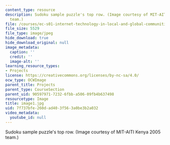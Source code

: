 ```yaml
---
content_type: resource
description: Sudoku sample puzzle's top row. (Image courtesy of MIT-AITI Kenya 2005
  team.)
file: /courses/ec-s01-internet-technology-in-local-and-global-communities-spring-2005-summer-2005/7f737bfe260dad403f563a0be3b2a032_image1.jpg
file_size: 5529
file_type: image/jpeg
hide_download: true
hide_download_original: null
image_metadata:
  caption: ''
  credit: ''
  image-alt: ''
learning_resource_types:
- Projects
license: https://creativecommons.org/licenses/by-nc-sa/4.0/
ocw_type: OCWImage
parent_title: Projects
parent_type: CourseSection
parent_uid: 90597971-7232-6fbb-a506-09fb4b637498
resourcetype: Image
title: image1.jpg
uid: 7f737bfe-260d-ad40-3f56-3a0be3b2a032
video_metadata:
  youtube_id: null
---
```

Sudoku sample puzzle's top row. (Image courtesy of MIT-AITI Kenya 2005 team.)